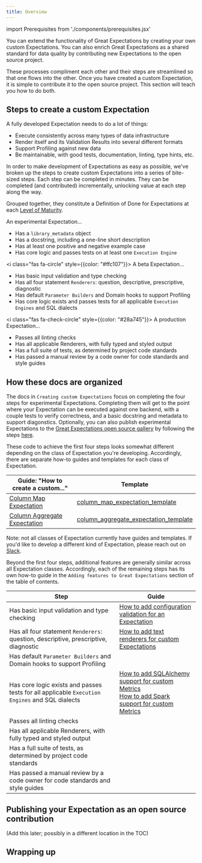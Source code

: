 ```yaml
---
title: Overview
---
```

import Prerequisites from './components/prerequisites.jsx'

You can extend the functionality of Great Expectations by creating your own custom Expectations. You can also enrich Great Expectations as a shared standard for data quality by contributing new Expectations to the open source project.

These processes compliment each other and their steps are streamlined so that one flows into the other. Once you have created a custom Expectation, it is simple to contribute it to the open source project. This section will teach you how to do both.

<Prerequisites></Prerequisites>

## Steps to create a custom Expectation

A fully developed Expectation needs to do a lot of things:
* Execute consistently across many types of data infrastructure
* Render itself and its Validation Results into several different formats
* Support Profiling against new data
* Be maintainable, with good tests, documentation, linting, type hints, etc.

In order to make development of Expectations as easy as possible, we've broken up the steps to create custom Expectations into a series of bite-sized steps. Each step can be completed in minutes. They can be completed (and contributed) incrementally, unlocking value at each step along the way.

Grouped together, they constitute a Definition of Done for Expectations at each [Level of Maturity](/docs/contributing/contributing_maturity).

<link rel="stylesheet" href="https://cdnjs.cloudflare.com/ajax/libs/font-awesome/6.0.0-beta3/css/all.min.css" crossorigin="anonymous" referrerpolicy="no-referrer"/>
<i class="fas fa-circle" style={{color: "#dc3545"}}></i> An experimental Expectation...

* Has a `library_metadata` object
* Has a docstring, including a one-line short description
* Has at least one positive and negative example case
* Has core logic and passes tests on at least one `Execution Engine`

<i class="fas fa-circle" style={{color: "#ffc107"}}></i> A beta Expectation...

* Has basic input validation and type checking
* Has all four statement `Renderers`: question, descriptive, prescriptive, diagnostic
* Has default `Parameter Builders` and Domain hooks to support Profiling   
* Has core logic exists and passes tests for all applicable `Execution Engines` and SQL dialects

<i class="fas fa-check-circle" style={{color: "#28a745"}}></i> A production Expectation...

* Passes all linting checks
* Has all applicable Renderers, with fully typed and styled output
* Has a full suite of tests, as determined by project code standards
* Has passed a manual review by a code owner for code standards and style guides

## How these docs are organized

The docs in `Creating custom Expectations` focus on completing the four steps for experimental Expectations. Completing them will get to the point where your Expectation can be executed against one backend, with a couple tests to verify correctness, and a basic docstring and metadata to support diagonstics. Optionally, you can also publish experimental Expectations to the [Great Expectations open source gallery](https://greatexpectations.io/expectations) by following the steps [here](overview#publishing-your-expectation-as-an-open-source-contribution).

These code to achieve the first four steps looks somewhat different depending on the class of Expectation you're developing. Accordingly, there are separate how-to guides and templates for each class of Expectation.

| Guide: "How to create a custom..." |  Template |
|-----------------------------------------------------------------------------------------------------------|-------------------------------------------------------------------------------------------------------------------------------------------------------------------------|
| [Column Map Expectation](how_to_create_custom_column_map_expectations)             | [column_map_expectation_template](https://github.com/great-expectations/great_expectations/blob/develop/examples/expectations/column_map_expectation_template.py)       |
| [Column Aggregate Expectation](how_to_create_custom_column_aggregate_expectations) | [column_aggregate_expectation_template](https://github.com/great-expectations/great_expectations/blob/develop/examples/expectations/column_map_expectation_template.py) |

Note: not all classes of Expectation currently have guides and templates. If you'd like to develop a different kind of Expectation, please reach out on [Slack](https://greatexpectations.io/slack).

Beyond the first four steps, additional features are generally similar across all Expectation classes. Accordingly, each of the remaining steps has its own how-to guide in the `Adding features to Great Expectations` section of the table of contents.

| Step | Guide |
|------|-------|
| Has basic input validation and type checking                                                     | [How to add configuration validation for an Expectation](../features_custom_expectations/how_to_add_input_validation_for_an_expectation) |
| Has all four statement `Renderers`: question, descriptive, prescriptive, diagnostic              | [How to add text renderers for custom Expectations](../features_custom_expectations/how_to_add_text_renderers_for_an_expectation) |
| Has default `Parameter Builders` and Domain hooks to support Profiling                           | |
| Has core logic exists and passes tests for all applicable `Execution Engines` and SQL dialects   | [How to add SQLAlchemy support for custom Metrics](../features_custom_expectations/how_to_add_sqlalchemy_support_for_an_expectation)<br/> [How to add Spark support for custom Metrics](../features_custom_expectations/how_to_add_spark_support_for_an_expectation)|
| Passes all linting checks                                                                        | |
| Has all applicable Renderers, with fully typed and styled output                                 | |
| Has a full suite of tests, as determined by project code standards                               | |
| Has passed a manual review by a code owner for code standards and style guides                   | |

## Publishing your Expectation as an open source contribution

(Add this later; possibly in a different location in the TOC)

## Wrapping up